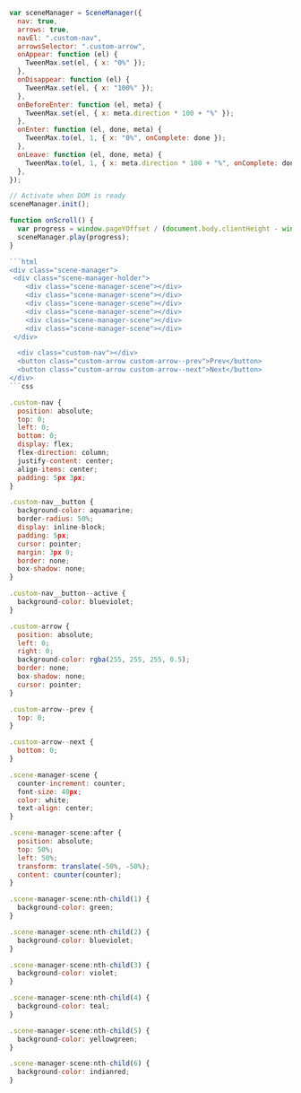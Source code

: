 ````javascript
var sceneManager = SceneManager({
  nav: true,
  arrows: true,
  navEl: ".custom-nav",
  arrowsSelector: ".custom-arrow",
  onAppear: function (el) {
    TweenMax.set(el, { x: "0%" });
  },
  onDisappear: function (el) {
    TweenMax.set(el, { x: "100%" });
  },
  onBeforeEnter: function (el, meta) {
    TweenMax.set(el, { x: meta.direction * 100 + "%" });
  },
  onEnter: function (el, done, meta) {
    TweenMax.to(el, 1, { x: "0%", onComplete: done });
  },
  onLeave: function (el, done, meta) {
    TweenMax.to(el, 1, { x: meta.direction * 100 + "%", onComplete: done });
  },
});

// Activate when DOM is ready
sceneManager.init();

function onScroll() {
  var progress = window.pageYOffset / (document.body.clientHeight - window.innerHeight);
  sceneManager.play(progress);
}

```html
<div class="scene-manager">
 <div class="scene-manager-holder">
    <div class="scene-manager-scene"></div>
    <div class="scene-manager-scene"></div>
    <div class="scene-manager-scene"></div>
    <div class="scene-manager-scene"></div>
    <div class="scene-manager-scene"></div>
    <div class="scene-manager-scene"></div>
 </div>

  <div class="custom-nav"></div>
  <button class="custom-arrow custom-arrow--prev">Prev</button>
  <button class="custom-arrow custom-arrow--next">Next</button>
</div>
```css

.custom-nav {
  position: absolute;
  top: 0;
  left: 0;
  bottom: 0;
  display: flex;
  flex-direction: column;
  justify-content: center;
  align-items: center;
  padding: 5px 3px;
}

.custom-nav__button {
  background-color: aquamarine;
  border-radius: 50%;
  display: inline-block;
  padding: 5px;
  cursor: pointer;
  margin: 3px 0;
  border: none;
  box-shadow: none;
}

.custom-nav__button--active {
  background-color: blueviolet;
}

.custom-arrow {
  position: absolute;
  left: 0;
  right: 0;
  background-color: rgba(255, 255, 255, 0.5);
  border: none;
  box-shadow: none;
  cursor: pointer;
}

.custom-arrow--prev {
  top: 0;
}

.custom-arrow--next {
  bottom: 0;
}

.scene-manager-scene {
  counter-increment: counter;
  font-size: 40px;
  color: white;
  text-align: center;
}

.scene-manager-scene:after {
  position: absolute;
  top: 50%;
  left: 50%;
  transform: translate(-50%, -50%);
  content: counter(counter);
}

.scene-manager-scene:nth-child(1) {
  background-color: green;
}

.scene-manager-scene:nth-child(2) {
  background-color: blueviolet;
}

.scene-manager-scene:nth-child(3) {
  background-color: violet;
}

.scene-manager-scene:nth-child(4) {
  background-color: teal;
}

.scene-manager-scene:nth-child(5) {
  background-color: yellowgreen;
}

.scene-manager-scene:nth-child(6) {
  background-color: indianred;
}
````
